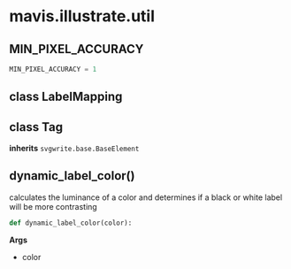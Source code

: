 # mavis.illustrate.util

## MIN_PIXEL_ACCURACY

```python
MIN_PIXEL_ACCURACY = 1
```

## class LabelMapping










## class Tag

**inherits** `svgwrite.base.BaseElement`




## dynamic\_label\_color()

calculates the luminance of a color and determines if a black or white label will be more contrasting

```python
def dynamic_label_color(color):
```

**Args**

- color


